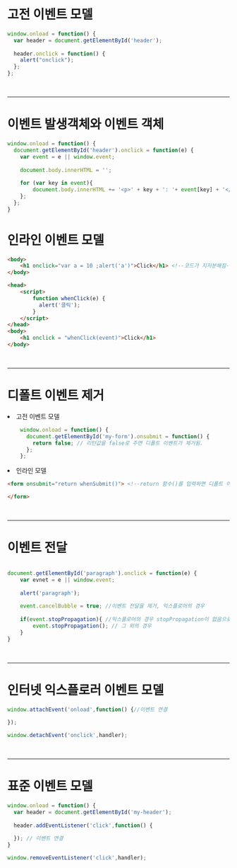 # 고전 이벤트 모델

```javascript
window.onload = function() {
  var header = document.getElementById('header');
  
  header.onclick = function() {
    alert("onclick");
  };
};
```

<br/>

---
# 이벤트 발생객체와 이벤트 객체

```javascript
window.onload = function() {
  document.getElementById('header').onclick = function(e) {
    var event = e || window.event;
    
    document.body.innerHTML = '';
    
    for (var key in event){
        document.body.innerHTML += '<p>' + key + ': '+ event[key] + '</p>';
    };
  };
}
``` 

# 인라인 이벤트 모델

```html
<body>
    <h1 onclick="var a = 10 ;alert('a')">Click</h1> <!--코드가 지저분해짐-->
</body>
```

```html
<head>
    <script>
        function whenClick(e) {
          alert('클릭');
        }
    </script>
</head>
<body>
    <h1 onclick = "whenClick(event)">Click</h1>
</body>
```

<br/>

---
# 디폴트 이벤트 제거

<li> 고전 이벤트 모델

```javascript
    window.onload = function() {
      document.getElementById('my-form').onsubmit = function() {
        return false; // 리턴값을 false로 주면 디폴트 이벤트가 제거됨.
      };
    };
```

<li> 인라인 모델

```html
<form onsubmit="return whenSubmit()"> <!--return 함수()를 입력하면 디폴트 이벤트 제-->

</form> 
```

<br/>

---

# 이벤트 전달

```javascript

document.getElementById('paragraph').onclick = function(e) {
    var evnet = e || window.event;
    
    alert('paragraph');
    
    event.cancelBubble = true; //이벤트 전달을 제거, 익스플로어의 경우
    
    if(event.stopPropagation){ //익스플로어의 경우 stopPropagation이 없음으로 조건문으로 처리
        event.stopPropagation(); // 그 외의 경우 
    }
}
```

<br/>

---

# 인터넷 익스플로러 이벤트 모델

```javascript
window.attachEvent('onload',function() {//이벤트 연결
  
});

window.detachEvent('onclick',handler);

```

<br/>

---

# 표준 이벤트 모델

```javascript
window.onload = function() {
  var header = document.getElementById('my-header');
  
  header.addEventListener('click',function() {
    
  }); // 이벤트 연결
}

window.removeEventListener('click',handler);
```
